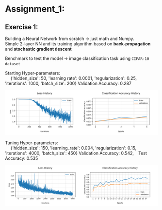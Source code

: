 
# Assignment_1:

## Exercise 1:
Building a Neural Network from scratch → just math and Numpy.\
Simple 2-layer NN and its training algorithm based on **back-propagation** and **stochastic gradient descent**

Benchmark to test the model → image classification task using `CIFAR-10 dataset`

Starting Hyper-parameters: \
&emsp; {'hidden_size': 50, 'learning rate': 0.0001, 'regularization': 0.25, 'iterations': 1000, 'batch_size': 200}
Validation Accuracy: 0.287

![ex1_basic](https://github.com/LM1997610/AdavancedML/blob/main/Assignment_1/images/ex1_basic.png)

Tuning Hyper-parameters: \
&emsp; {'hidden_size': 150, 'learning_rate': 0.004, 'regularization': 0.15, 'iterations': 4000, 'batch_size': 450}
Validation Accuracy: 0.542, &ensp; Test Accuracy:  0.535

   
![ex1_tuned](https://github.com/LM1997610/AdavancedML/blob/main/Assignment_1/images/ex1_tuned.png)
